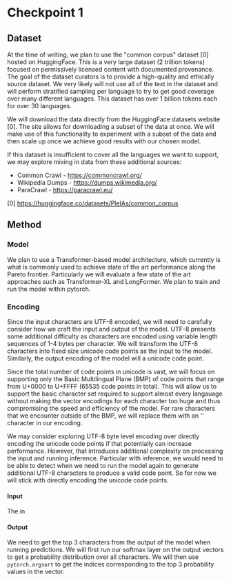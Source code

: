 # Checkpoint 1

## Dataset

At the time of writing, we plan to use the "common corpus" dataset [0] hosted on HuggingFace. This is a very large dataset (2 trillion tokens) focused on permissively licensed content with documented provenance. The goal of the dataset curators is to provide a high-quality and ethically source dataset. We very likely will not use all of the text in the dataset and will perform stratified sampling per language to try to get good coverage over many different languages. This dataset has over 1 billion tokens each for over 30 languages.

We will download the data directly from the HuggingFace datasets website [0]. The site allows for downloading a subset of the data at once. We will make use of this functionality to experiment with a subset of the data and then scale up once we achieve good results with our chosen model.

If this dataset is insufficient to cover all the languages we want to support, we may explore mixing in data from these additional sources:

* Common Crawl - https://commoncrawl.org/
* Wikipedia Dumps - https://dumps.wikimedia.org/
* ParaCrawl - https://paracrawl.eu/

[0] https://huggingface.co/datasets/PleIAs/common_corpus

## Method

<!--- TODO: MORE CONTENT HERE -->

### Model

We plan to use a Transformer-based model architecture, which currently is what is commonly used to achieve state of the art performance along the Pareto frontier. Particularly we will evaluate a few state of the art approaches such as Transformer-XL and LongFormer. We plan to train and run the model within pytorch.

### Encoding

Since the input characters are UTF-8 encoded, we will need to carefully consider how we craft the input and output of the model. UTF-8 presents some additional difficulty as characters are encoded using variable length sequences of 1-4 bytes per character. We will transform the UTF-8 characters into fixed size unicode code points as the input to the model. Similarly, the output encoding of the model will a unicode code point.

Since the total number of code points in unicode is vast, we will focus on supporting only the Basic Multilingual Plane (BMP) of code points that range from U+0000 to U+FFFF (65535 code points in total). This will allow us to support the basic character set required to support almost every langauage without making the vector encodings for each character too huge and thus compromising the speed and efficiency of the model. For rare characters that we encounter outside of the BMP, we will replace them with an '<UNK>' character in our encoding.

We may consider exploring UTF-8 byte level encoding over directly encoding the unicode code points if that potentially can increase performance. However, that introduces additional complexity on processing the input and running inference. Particular with inference, we would need to be able to detect when we need to run the model again to generate additional UTF-8 characters to produce a valid code point. So for now we will stick with directly encoding the unicode code points.

#### Input

The in

#### Output

We need to get the top 3 characters from the output of the model when running predictions. We will first run our softmax layer on the output vectors to get a probability distribution over all characters. We will then use `pytorch.argsort` to get the indices corresponding to the top 3 probability values in the vector.